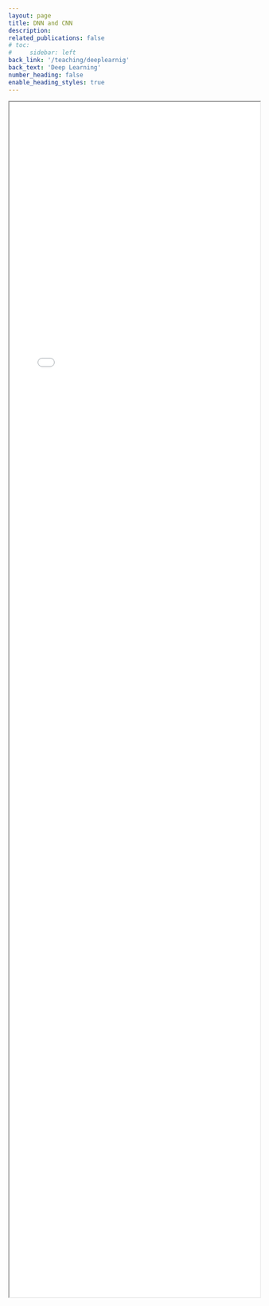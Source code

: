 ```yaml
---
layout: page
title: DNN and CNN
description: 
related_publications: false
# toc:
#     sidebar: left
back_link: '/teaching/deeplearnig'
back_text: 'Deep Learning'
number_heading: false
enable_heading_styles: true
---
```


<iframe src="{{ 'assets/courses/deeplearning/cnn/dnn_cnn.pdf' | relative_url }}" width="100%" height="2400px"></iframe>